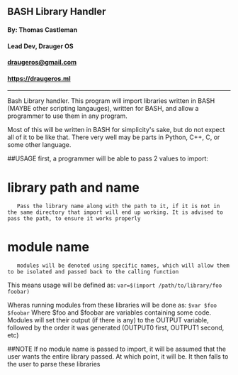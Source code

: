 ## **BASH Library Handler** ##
#### By: Thomas Castleman 
#### Lead Dev, Drauger OS
#### <draugeros@gmail.com>
#### https://draugeros.ml
---
Bash Library handler. This program will import libraries written in BASH (MAYBE other scripting langauges), written for BASH, and allow a programmer to use them in any program.

Most of this will be written in BASH for simplicity's sake, but do not expect all of it to be like that. There very well may be parts in Python, C++, C, or some other language.

##USAGE
first, a programmer will be able to pass 2 values to import:
#   library path and name
       Pass the library name along with the path to it, if it is not in the same directory that import will end up working. It is advised to pass the path, to ensure it works properly

#   module name
       modules will be denoted using specific names, which will allow them to be isolated and passed back to the calling function

This means usage will be defined as:
   `var=$(import /path/to/library/foo foobar)`

Wheras running modules from these libraries will be done as:
   `$var $foo $foobar`
Where $foo and $foobar are variables containing some code.
Modules will set their output (if there is any) to the OUTPUT variable, followed by the order it was generated (OUTPUT0 first, OUTPUT1 second, etc)

##NOTE
   If no module name is passed to import, it will be assumed that the user wants the entire library passed. At which point, it will be. 
   It then falls to the user to parse these libraries
